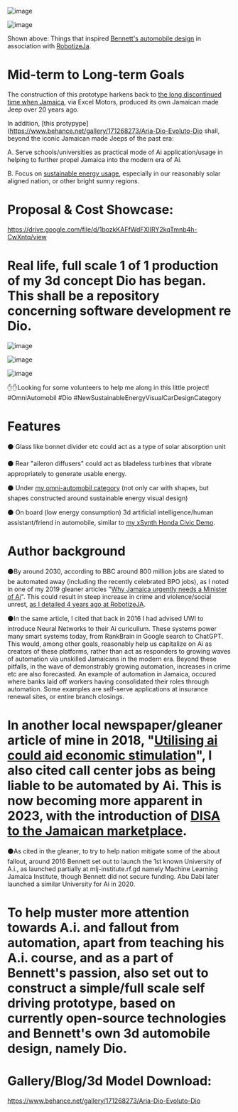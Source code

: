 
![image](https://github.com/g0dEngineer/DIO-EVOLUTO-DIO/blob/main/data/images/0.png)

![image](https://github.com/g0dEngineer/DIO-EVOLUTO-DIO/blob/main/data/images/1.jpg)

Shown above: Things that inspired [Bennett's automobile design](https://www.behance.net/gallery/171268273/Aria-Dio-Evoluto-Dio) in association with [RobotizeJa](https://github.com/JordanMicahBennett/ROBOTIZE_JA/blob/master/data/FAILURE-TO-ROBOTIZE-JAMAICA.md).

# Mid-term to Long-term Goals 

The construction of this prototype harkens back to [the long discontinued time when Jamaica](https://www.orlandosentinel.com/2003/08/30/jamaica-enters-auto-business-with-1st-island-cruiser-jeep-2/), via Excel Motors, produced its own Jamaican made Jeep over 20 years ago.

In addition, [this protypype](https://www.behance.net/gallery/171268273/Aria-Dio-Evoluto-Dio shall, beyond the iconic Jamaican made Jeeps of the past era:

A. Serve schools/universities as practical mode of Ai application/usage in helping to further propel Jamaica into the modern era of Ai.

B. Focus on [sustainable energy usage](https://www.behance.net/gallery/125520935/TheOmniAutomobil-Sustainable-Energy-Visual-Car-Design), especially in our reasonably solar aligned nation, or other bright sunny regions.


# Proposal & Cost Showcase:

https://drive.google.com/file/d/1bozkKAFfWdFXIIRY2kqTmnb4h-CwXntq/view



# Real life, full scale 1 of 1 production of my 3d concept Dio has began. This shall be a repository concerning software development re Dio.


![image](https://github.com/g0dEngineer/DIO-EVOLUTO-DIO/blob/main/data/images/1-annotated.png)

![image](https://github.com/g0dEngineer/DIO-EVOLUTO-DIO/blob/main/data/images/5-annotated.png)

![image](https://github.com/g0dEngineer/DIO-EVOLUTO-DIO/blob/main/data/images/3%20-%20annotated.png)



✋✋Looking for some volunteers to help me along in this little project!
#OmniAutomobil #Dio #NewSustainableEnergyVisualCarDesignCategory




# Features

⚫ Glass like bonnet divider etc could act as a type of solar absorption unit

⚫ Rear "aileron diffusers" could act as bladeless turbines that vibrate appropriately to generate usable energy.

⚫ Under [my omni-automobil category](https://www.behance.net/gallery/125520935/TheOmniAutomobil-Sustainable-Energy-Visual-Car-Design) (not only car with shapes, but shapes constructed around sustainable energy visual design)

⚫ On board (low energy consumption) 3d artificial intelligence/human assistant/friend in automobile, similar to [my xSynth Honda Civic Demo](https://youtu.be/pxgLJSd3_-s).




# Author background

⚫By around 2030, according to BBC around 800 million jobs are slated to be automated away (including the recently celebrated BPO jobs), as I noted in one of my 2019 gleaner articles "[Why Jamaica urgently needs a Minister of Ai](https://jamaica-gleaner.com/article/news/20191229/why-jamaica-urgently-needs-minister-artificial-intelligence)". This could result in steep increase in crime and violence/social unrest, [as I detailed 4 years ago at RobotizeJA](https://github.com/JordanMicahBennett/ROBOTIZE_JA/blob/master/data/FAILURE-TO-ROBOTIZE-JAMAICA.md). 

⚫In the same article, I cited that back in 2016 I had advised UWI to introduce Neural Networks to their Ai curicullum. These systems power many smart systems today, from RankBrain in Google search to ChatGPT. This would, among other goals, reasonably help us capitalize on Ai as creators of these platforms, rather than act as responders to growing waves of automation via unskilled Jamaicans in the modern era. Beyond these pitfalls, in the wave of demonstrably growing automation, increases in crime etc are also forecasted. An example of automation in Jamaica, occured where banks laid off workers having consolidated their roles through automation. Some examples are self-serve applications at insurance renewal sites, or entire branch closings.

# In another local newspaper/gleaner article of mine in 2018, "[Utilising ai could aid economic stimulation](https://jamaica-gleaner.com/article/news/20180604/artificial-intelligence-and-economy-utilising-artificial-intelligence-could)", I also cited call center jobs as being liable to be automated by Ai. This is now becoming more apparent in 2023, with the introduction of [DISA to the Jamaican marketplace](https://www.instagram.com/p/CsxdWiot1PY/).

⚫As cited in the gleaner, to try to help nation mitigate some of the about fallout, around 2016 Bennett set out to launch the 1st known University of A.i., as launched partially at mlj-institute.rf.gd namely Machine Learning Jamaica Institute, though Bennett did not secure funding. Abu Dabi later launched a similar University for Ai in 2020.

# To help muster more attention towards A.i. and fallout from automation, apart from teaching his A.i. course, and as a part of Bennett's passion, also set out to construct a simple/full scale self driving prototype, based on currently open-source technologies and Bennett's own 3d automobile design, namely Dio.



# Gallery/Blog/3d Model Download:

https://www.behance.net/gallery/171268273/Aria-Dio-Evoluto-Dio


